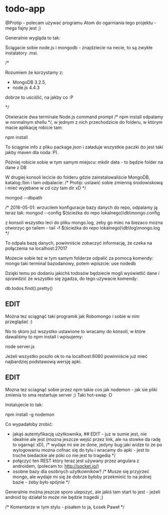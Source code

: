 # todo-app

@Protip - polecam używać programu Atom do ogarniania tego projektu - mega fajny jest ;)

Generalnie wygląda to tak:

Ściągacie sobie node.js i mongodb - znajdziecie na necie, to są zwykłe instalatory .msi.

/*

  Rozumiem że korzystamy z:
  - MongoDB 3.2.5,
  - node.js 4.4.3

dobrze to uściślić, na jakby co :P

*/

Otwieracie dwa terminale Node.js command prompt /* npm install odpalamy w normalnym shellu */, w jednym z nich przechodzicie do folderu, w którym macie aplikację robicie tam:

npm install

To ściągnie info z pliku package.json i załaduje wszystkie paczki (to jest taki jakby maven dla noda :P).

Później robicie sobie w tym samym miejscu: mkdir data - to będzie folder na dane z DB

W drugiej konsoli lecicie do folderu gdzie zainstalowaliście MongoDB, katalog /bin i tam odpalacie:
/* Protip: ustawić sobie zmienną środowiskową i mieć wyjebane w cd czy tam dir xD */

mongod --dbpath <absolutna sciezka wyzej utworzonego folderu data>

/* 
2016-05-01: wrzucilem konfiguracje bazy danych do repo, odpalamy ją teraz tak: 
mongod --config $(ścieżka do repo lokalnego)\db\mongo.config

z konsoli wszystko leci do pliku mongo.log, zeby go miec na biezaco mozna otworzyc go tailem - 
tail -f $(ścieżka do repo lokalnego)\db\log\mongo.log
*/ 

To odpala bazę danych, powinniście zobaczyć informację, że czeka na połączenia na localhost:27017

Możecie sobie też w tym samym folderze odpalić za pomocą komendy: mongo taki terminal bazodanowy, potem wpiszcie: use nodedb

Dzięki temu po dodaniu jakichś todosów będziecie mogli wyświetlić dane i sprawdzić że wszystko się zgadza, do tego używacie komendy:

db.todos.find().pretty()


## EDIT

Można tez sciągnąć taki programik jak Robomongo i sobie w nim przeglądać :)

No to skoro już wszystko ustawione to wracamy do konsoli, w które dawaliśmy to npm install i wpisujemy:

node server.js

Jeżeli wszystko poszło ok to na localhost:8080 powinniście już mieć najbardziej podstawową wersję apki.


## EDIT
Mozna tez sciagnąć sobie przez npm takie cos jak nodemon - jak sie pliki zmienia to sma restartuje server ;) Taki hot-swap :D

Instalujecie to tak:

npm install -g nodemon

Co wypadałoby zrobić:

- jakąś autentyfikację użytkownika, ## EDIT - juz w sumie jest, nie idealnie ale jest (mozna jeszcze wejść przez link, ale na stowke da radę to ogarnąć xD), /* wydaje mi sie ze done, jedyny bug jaki widze to ze po wylogowaniu mozna cofnac się do tylu i wracamy do apki - jest to troche biedackie ale póki co nie jest to tragedia */
- połączyć ten REST który teraz jest używany przez angulara z androidem, (polecam to: http://socket.io/)
- osobne bazy dla osobnych użytkowników?  /* Musze się przyjrzeć mongo, ale wydaje mi się że dobrze byłoby przekminić to na jednej bazie - żeby było spójnie */


Generalnie można jeszcze sporo ulepszyć, ale jakiś tam start to jest - jeżeli android by działał to może nie będzie tragedii ;)


/* Komentarze w tym stylu - pisałem to ja, Łosek Paweł */
